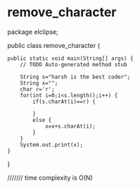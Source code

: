 # remove_character

package elclipse;

public class remove_character {

	public static void main(String[] args) {
		// TODO Auto-generated method stub

		String s="harsh is the best coder";          
		String x="";
		char r='r';
		for(int i=0;i<s.length();i++) {
			if(s.charAt(i)==r) {                       

			}
			else {
				x=x+s.charAt(i);
			}
		}
		System.out.print(x);
	}

}


/////// time complexity is O(N)
